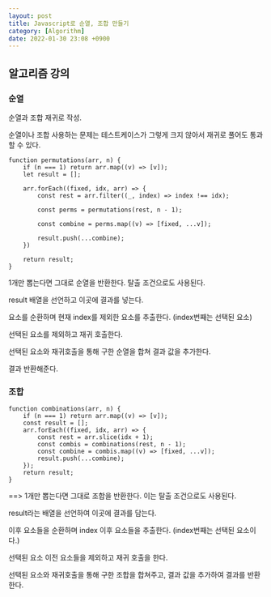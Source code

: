 ```yaml
---
layout: post
title: Javascript로 순열, 조합 만들기
category: [Algorithm]
date: 2022-01-30 23:08 +0900
---
```


## 알고리즘 강의

### 순열

순열과 조합 재귀로 작성.

순열이나 조합 사용하는 문제는 테스트케이스가 그렇게 크지 않아서 재귀로 풀어도 통과할 수 있다.

    function permutations(arr, n) {
        if (n === 1) return arr.map((v) => [v]);
        let result = [];

        arr.forEach((fixed, idx, arr) => {
            const rest = arr.filter((_, index) => index !== idx);

            const perms = permutations(rest, n - 1);

            const combine = perms.map((v) => [fixed, ...v]);

            result.push(...combine);
        })

        return result;
    }

1개만 뽑는다면 그대로 순열을 반환한다. 탈출 조건으로도 사용된다.

result 배열을 선언하고 이곳에 결과를 넣는다.

요소를 순환하며 현재 index를 제외한 요소를 추출한다. (index번째는 선택된 요소)

선택된 요소를 제외하고 재귀 호출한다.

선택된 요소와 재귀호출을 통해 구한 순열을 합쳐 결과 값을 추가한다.

결과 반환해준다.

### 조합

    function combinations(arr, n) {
        if (n === 1) return arr.map((v) => [v]);
        const result = [];
        arr.forEach((fixed, idx, arr) => {
            const rest = arr.slice(idx + 1);
            const combis = combinations(rest, n - 1);
            const combine = combis.map((v) => [fixed, ...v]);
            result.push(...combine);
        });
        return result;
    }

==> 1개만 뽑는다면 그대로 조합을 반환한다. 이는 탈출 조건으로도 사용된다.

result라는 배열을 선언하여 이곳에 결과를 담는다.

이후 요소들을 순환하며 index 이후 요소들을 추출한다. (index번째는 선택된 요소이다.)

선택된 요소 이전 요소들을 제외하고 재귀 호출을 한다.

선택된 요소와 재귀호출을 통해 구한 조합을 합쳐주고, 결과 값을 추가하여 결과를 반환한다.
